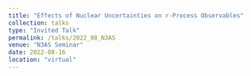 ```yaml
---
title: "Effects of Nuclear Uncertainties on r-Process Observables"
collection: talks
type: "Invited Talk"
permalink: /talks/2022_08_N3AS
venue: "N3AS Seminar"
date: 2022-08-16
location: "virtual"
---
```

